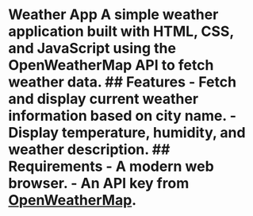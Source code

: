 # Weather App A simple weather application built with HTML, CSS, and JavaScript using the OpenWeatherMap API to fetch weather data. ## Features - Fetch and display current weather information based on city name. - Display temperature, humidity, and weather description. ## Requirements - A modern web browser. - An API key from [OpenWeatherMap](https://home.openweathermap.org/users/sign_up).
